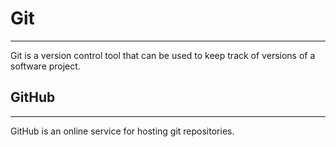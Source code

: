 # Git
___
Git is a version control tool that can be used to keep track of versions of a software project.

## GitHub
___
GitHub is an online service for hosting git repositories.
